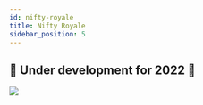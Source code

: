 ```yaml
---
id: nifty-royale
title: Nifty Royale
sidebar_position: 5
---
```


## 🚧 Under development for 2022 🚧

![](/img/niftyroyale_v01.png)
